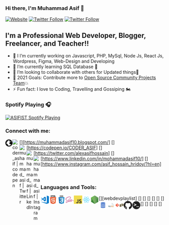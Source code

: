 ### Hi there, I'm Muhammad Asif 👋 

[![Website](https://img.shields.io/website?label=muhammadasif.com&style=for-the-badge&url=https%3A%2F%2Fmuhammadasif.com)](https://muhammadasif10.blogspot.com)
[![Twitter Follow](https://img.shields.io/twitter/follow/alexasifhossain?style=social)](https://twitter.com/alexasifhossain)
[![Twitter Follow](https://img.shields.io/badge/linkedin-MuhammadAsif-blue)](https://www.linkedin.com/in/mohammadasif10/)

## I'm a Professional Web Developer, Blogger, Freelancer, and Teacher!!

- 🔭 I I’m currently working on Javascript, PHP, MySql, Node Js, React Js, Wordpress, Figma, Web-Design and Developing
- 🌱 I’m currently learning SQL Database 🤣
- 👯 I’m looking to collaborate with others for Updated things🎈
- 🥅 2021 Goals: Contribute more to [Open Source Community Projects Team](https://github.com/Open-Source-Project-Team)💥
- ⚡ Fun fact: I love to Coding, Travelling and Gossiping 🏍

### Spotify Playing 🎧

[<img src="https://now-playing-codestackr.vercel.app/api/spotify-playing" alt="ASIFIST Spotify Playing" width="350" />](https://open.spotify.com/user/zbk32npr3tfwfyych7c89ktw6)

### Connect with me:

[<img align="left" alt="muhammadasif.com" width="22px" src="https://raw.githubusercontent.com/iconic/open-iconic/master/svg/globe.svg" />][https://muhammadasif10.blogspot.com/]
[<img align="left" alt="coder_asif | codepen" width="22px" src="https://cdn.jsdelivr.net/npm/simple-icons@v3/icons/codepen.svg" />][https://codepen.io/CODER_ASIF]
[<img align="left" alt="muhammad_asif | Twitter" width="22px" src="https://cdn.jsdelivr.net/npm/simple-icons@v3/icons/twitter.svg" />][https://twitter.com/alexasifhossain]
[<img align="left" alt="muhammad_asif | LinkedIn" width="22px" src="https://cdn.jsdelivr.net/npm/simple-icons@v3/icons/linkedin.svg" />][https://www.linkedin.com/in/mohammadasif10/]
[<img align="left" alt="muhammad_asif | Instagram" width="22px" src="https://cdn.jsdelivr.net/npm/simple-icons@v3/icons/instagram.svg" />][https://www.instagram.com/asif_hossain_hridoy/?hl=en]

<br />

### Languages and Tools:

[<img align="left" alt="Visual Studio Code" width="26px" src="https://raw.githubusercontent.com/github/explore/80688e429a7d4ef2fca1e82350fe8e3517d3494d/topics/visual-studio-code/visual-studio-code.png" />][webdevplaylist]
[<img align="left" alt="HTML5" width="26px" src="https://raw.githubusercontent.com/github/explore/80688e429a7d4ef2fca1e82350fe8e3517d3494d/topics/html/html.png" />]
[<img align="left" alt="CSS3" width="26px" src="https://raw.githubusercontent.com/github/explore/80688e429a7d4ef2fca1e82350fe8e3517d3494d/topics/css/css.png" />]
[<img align="left" alt="Sass" width="26px" src="https://raw.githubusercontent.com/github/explore/80688e429a7d4ef2fca1e82350fe8e3517d3494d/topics/sass/sass.png" />]
[<img align="left" alt="JavaScript" width="26px" src="https://raw.githubusercontent.com/github/explore/80688e429a7d4ef2fca1e82350fe8e3517d3494d/topics/javascript/javascript.png" />]
[<img align="left" alt="React" width="26px" src="https://raw.githubusercontent.com/github/explore/80688e429a7d4ef2fca1e82350fe8e3517d3494d/topics/react/react.png" />]
[<img align="left" alt="Node.js" width="26px" src="https://raw.githubusercontent.com/github/explore/80688e429a7d4ef2fca1e82350fe8e3517d3494d/topics/nodejs/nodejs.png" />]
[<img align="left" alt="SQL" width="26px" src="https://raw.githubusercontent.com/github/explore/80688e429a7d4ef2fca1e82350fe8e3517d3494d/topics/sql/sql.png" />]
[<img align="left" alt="MySQL" width="26px" src="https://raw.githubusercontent.com/github/explore/80688e429a7d4ef2fca1e82350fe8e3517d3494d/topics/mysql/mysql.png" />]
[<img align="left" alt="Git" width="26px" src="https://raw.githubusercontent.com/github/explore/80688e429a7d4ef2fca1e82350fe8e3517d3494d/topics/git/git.png" />]
[<img align="left" alt="GitHub" width="26px" src="https://raw.githubusercontent.com/github/explore/78df643247d429f6cc873026c0622819ad797942/topics/github/github.png" />]
[<img align="left" alt="Terminal" width="26px" src="https://raw.githubusercontent.com/github/explore/80688e429a7d4ef2fca1e82350fe8e3517d3494d/topics/terminal/terminal.png" />]

<br />
<br />


